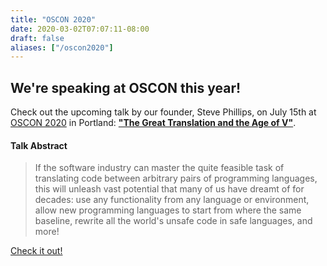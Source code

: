 ```yaml
---
title: "OSCON 2020"
date: 2020-03-02T07:07:11-08:00
draft: false
aliases: ["/oscon2020"]
---
```


## We're speaking at OSCON this year!

Check out the upcoming talk by our founder, Steve Phillips, on July 15th at
[OSCON 2020](https://conferences.oreilly.com/oscon/oscon-or) in Portland:
**["The Great Translation and the Age of V"](https://conferences.oreilly.com/oscon/oscon-or/public/schedule/detail/84047)**.


#### Talk Abstract

> If the software industry can master the quite feasible task of
translating code between arbitrary pairs of programming languages,
this will unleash vast potential that many of us have dreamt of for
decades: use any functionality from any language or environment, allow
new programming languages to start from where the same baseline,
rewrite all the world's unsafe code in safe languages, and more!

[Check it out!](https://conferences.oreilly.com/oscon/oscon-or/public/schedule/detail/84047)
